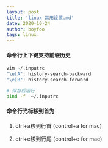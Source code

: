 ```yaml
---
layout: post
title: 'linux 常用设置.md'
date: 2020-10-24
author: boyfoo
tags: linux
---
```


#### 命令行上下键支持前缀历史

```bash
vim ~/.inputrc
"\e[A": history-search-backward
"\e[B": history-search-forward

# 保存后运行
bind -f  ~/.inputrc
```


#### 命令行光标移到首为

1. ctrl+a移到行首 (control+a for mac)

2. ctrl+e移到行尾 (control+e for mac)